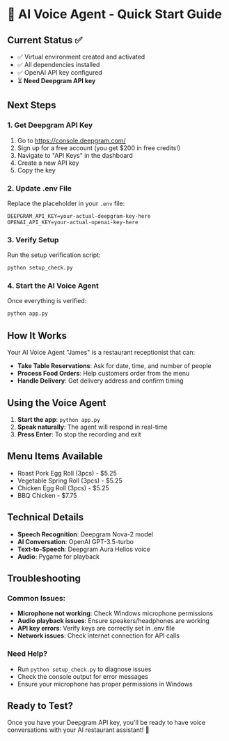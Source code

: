 # 🎤 AI Voice Agent - Quick Start Guide

## Current Status ✅
- ✅ Virtual environment created and activated
- ✅ All dependencies installed
- ✅ OpenAI API key configured
- ⏳ **Need Deepgram API key**

## Next Steps

### 1. Get Deepgram API Key
1. Go to https://console.deepgram.com/
2. Sign up for a free account (you get $200 in free credits!)
3. Navigate to "API Keys" in the dashboard
4. Create a new API key
5. Copy the key

### 2. Update .env File
Replace the placeholder in your `.env` file:
```
DEEPGRAM_API_KEY=your-actual-deepgram-key-here
OPENAI_API_KEY=your-actual-openai-key-here
```

### 3. Verify Setup
Run the setup verification script:
```bash
python setup_check.py
```

### 4. Start the AI Voice Agent
Once everything is verified:
```bash
python app.py
```

## How It Works

Your AI Voice Agent "James" is a restaurant receptionist that can:
- **Take Table Reservations**: Ask for date, time, and number of people
- **Process Food Orders**: Help customers order from the menu
- **Handle Delivery**: Get delivery address and confirm timing

## Using the Voice Agent

1. **Start the app**: `python app.py`
2. **Speak naturally**: The agent will respond in real-time
3. **Press Enter**: To stop the recording and exit

## Menu Items Available
- Roast Pork Egg Roll (3pcs) - $5.25
- Vegetable Spring Roll (3pcs) - $5.25  
- Chicken Egg Roll (3pcs) - $5.25
- BBQ Chicken - $7.75

## Technical Details
- **Speech Recognition**: Deepgram Nova-2 model
- **AI Conversation**: OpenAI GPT-3.5-turbo
- **Text-to-Speech**: Deepgram Aura Helios voice
- **Audio**: Pygame for playback

## Troubleshooting

### Common Issues:
- **Microphone not working**: Check Windows microphone permissions
- **Audio playback issues**: Ensure speakers/headphones are working
- **API key errors**: Verify keys are correctly set in .env file
- **Network issues**: Check internet connection for API calls

### Need Help?
- Run `python setup_check.py` to diagnose issues
- Check the console output for error messages
- Ensure your microphone has proper permissions in Windows

## Ready to Test?
Once you have your Deepgram API key, you'll be ready to have voice conversations with your AI restaurant assistant! 🎉
